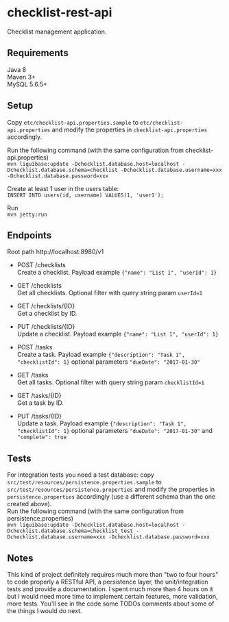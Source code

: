 # checklist-rest-api
Checklist management application.

## Requirements
Java 8  
Maven 3+  
MySQL 5.6.5+  

## Setup

Copy `etc/checklist-api.properties.sample` to `etc/checklist-api.properties` and modify the properties in `checklist-api.properties` accordingly. 

Run the following command (with the same configuration from checklist-api.properties)  
`mvn liquibase:update -Dchecklist.database.host=localhost -Dchecklist.database.schema=checklist -Dchecklist.database.username=xxx -Dchecklist.database.password=xxx`

Create at least 1 user in the users table:  
`INSERT INTO users(id, username) VALUES(1, 'user1');`

Run  
`mvn jetty:run`

## Endpoints

Root path http://localhost:8980/v1  

* POST /checklists  
Create a checklist. Payload example `{"name": "List 1", "userId": 1}`  
* GET /checklists  
Get all checklists. Optional filter with query string param `userId=1`  
* GET /checklists/{ID}  
Get a checklist by ID.
* PUT /checklists/{ID}  
Update a checklist. Payload example `{"name": "List 1", "userId": 1}`

* POST /tasks  
Create a task. Payload example `{"description": "Task 1", "checklistId": 1}` optional parameters `"dueDate": "2017-01-30"`
* GET /tasks  
Get all tasks. Optional filter with query string param `checklistId=1`  
* GET /tasks/{ID}  
Get a task by ID.  
* PUT /tasks/{ID}  
Update a task. Payload example `{"description": "Task 1", "checklistId": 1}` optional parameters `"dueDate": "2017-01-30"` and  `"complete": true`  

## Tests

For integration tests you need a test database: copy `src/test/resources/persistence.properties.sample` to `src/test/resources/persistence.properties` and modify the properties in `persistence.properties` accordingly (use a different schema than the one created above).  
Run the following command (with the same configuration from persistence.properties)  
`mvn liquibase:update -Dchecklist.database.host=localhost -Dchecklist.database.schema=checklist_test -Dchecklist.database.username=xxx -Dchecklist.database.password=xxx`

## Notes

This kind of project definitely requires much more than "two to four hours" to code properly a RESTful API, a persistence layer, the unit/integration tests and provide a documentation. I spent much more than 4 hours on it but I would need more time to implement certain features, more validation, more tests. You'll see in the code some TODOs comments about some of the things I would do next.
